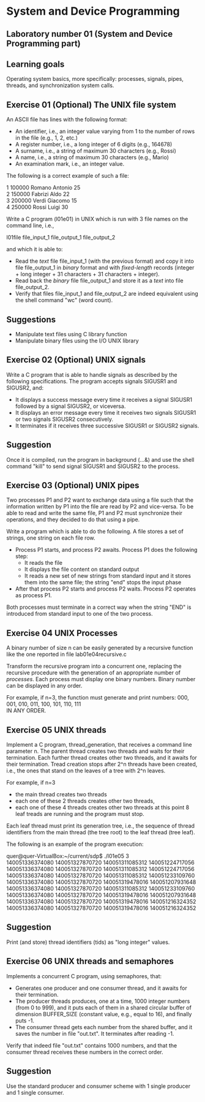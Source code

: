 # System and Device Programming
## Laboratory number 01 (System and Device Programming part)



Learning goals
--------------

Operating system basics, more specifically:
processes, signals, pipes, threads, and synchronization system calls.



Exercise 01 (Optional)
The UNIX file system
----------------------

An ASCII file has lines with the following format:
- An identifier, i.e., an integer value varying from 1 to the number
  of rows in the file (e.g., 1, 2, etc.)
- A register number, i.e., a long integer of 6 digits (e.g., 164678)
- A surname, i.e., a string of maximum 30 characters (e.g., Rossi)
- A name, i.e., a string of maximum 30 characters (e.g., Mario)
- An examination mark, i.e., an integer value.

The following is a correct example of such a file:

1 100000 Romano Antonio 25  
2 150000 Fabrizi Aldo 22  
3 200000 Verdi Giacomo 15  
4 250000 Rossi Luigi 30  

Write a C program (l01e01) in UNIX which is run with 3 file names on the
command line, i.e.,

l01file  file_input_1  file_output_1  file_output_2

and which it is able to:
- Read the *text* file file_input_1 (with the previous format) and
  copy it into file file_output_1 in *binary* format and with
  *fixed-length* records
  (integer + long integer + 31 characters + 31 characters + integer).
- Read back the *binary* file file_output_1 and store it as a *text*
  into file file_output_2.
- Verify that files file_input_1 and file_output_2 are indeed equivalent
  using the shell command "wc" (word count).

Suggestions
-----------
- Manipulate text files using C library function
- Manipulate binary files using the I/O UNIX library



Exercise 02 (Optional)
UNIX signals
----------------------

Write a C program that is able to handle signals as described by the following
specifications.
The program accepts signals SIGUSR1 and SIGUSR2, and:
- It displays a success message every time it receives a signal SIGUSR1 followed
  by a signal SIGUSR2, or viceversa.
- It displays an error message every time it receives two signals SIGUSR1 or two
  signals SIGUSR2 consecutively.
- It terminates if it receives three successive SIGUSR1 or SIGUSR2 signals.

Suggestion
-----------
Once it is compiled, run the program in background (...&) and use the shell
command "kill" to send signal SIGUSR1 and SIGUSR2 to the process.



Exercise 03 (Optional)
UNIX pipes
----------------------

Two processes P1 and P2 want to exchange data using a file such that the
information written by P1 into the file are read by P2 and vice-versa.
To be able to read and write the same file, P1 and P2 must synchronize
their operations, and they decided to do that using a pipe.

Write a program which is able to do the following.
A file stores a set of strings, one string on each file row.
- Process P1 starts, and process P2 awaits.
  Process P1 does the following step:
  - It reads the file
  - It displays the file content on standard output
  - It reads a new set of new strings from standard input and it stores them
    into the same file; the string "end" stops the input phase
- After that process P2 starts and process P2 waits.
  Process P2 operates as process P1.
  
Both processes must terminate in a correct way when the string "END" is
introduced from standard input to one of the two process. 



Exercise 04
UNIX Processes
--------------

A binary number of size n can be easily generated by a recursive function
like the one reported in file
lab01e04recursive.c

Transform the recursive program into a concurrent one, replacing the
recursive procedure with the generation of an appropriate number of
*processes*.
Each process must display one binary numbers.
Binary number can be displayed in any order.

For example, if n=3, the function must generate and print numbers:
000, 001, 010, 011, 100, 101, 110, 111  
IN ANY ORDER.



Exercise 05
UNIX threads
------------

Implement a C program, thread_generation, that receives a command line parameter
n.
The parent thread creates two threads and waits for their termination.
Each further thread creates other two threads, and it awaits for their termination. 
Tread creation stops after 2^n threads have been created, i.e., the ones that stand
on the leaves of a tree with 2^n leaves.

For example, if n=3
- the main thread creates two threads
- each one of these 2 threads creates other two threads,
- each one of these 4 threads creates other two threads
at this point 8 leaf treads are running and the program must stop.

Each leaf thread must print its generation tree, i.e., the sequence of thread
identifiers from the main thread (the tree root) to the leaf thread (tree leaf).

The following is an example of the program execution: 

quer@quer-VirtualBox:~/current/sdp$ ./l01e05 3  
140051336374080 140051327870720 140051311085312 140051224717056   
140051336374080 140051327870720 140051311085312 140051224717056  
140051336374080 140051327870720 140051311085312 140051233109760  
140051336374080 140051327870720 140051319478016 140051207931648  
140051336374080 140051327870720 140051311085312 140051233109760  
140051336374080 140051327870720 140051319478016 140051207931648  
140051336374080 140051327870720 140051319478016 140051216324352  
140051336374080 140051327870720 140051319478016 140051216324352  

Suggestion
----------
Print (and store) thread identifiers (tids) as "long integer"
values.



Exercise 06
UNIX threads and semaphores
---------------------------

Implements a concurrent C program, using semaphores, that:
- Generates one producer and one consumer thread, and it awaits for their
  termination.
- The producer threads produces, one at a time, 1000 integer numbers
  (from 0 to 999), and it puts each of them in a shared circular buffer of
  dimension BUFFER_SIZE (constant value, e.g., equal to 16), and finally
  puts -1.
- The consumer thread gets each number from the shared buffer, and it saves
  the number in file "out.txt". It terminates after reading -1. 

Verify that indeed file "out.txt" contains 1000 numbers, and that the
consumer thread receives these numbers in the correct order.

Suggestion
----------
Use the standard producer and consumer scheme with 1 single producer and 1
single consumer.

